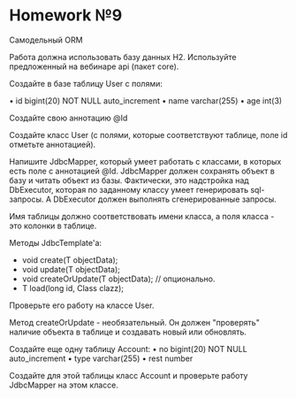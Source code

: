 # Homework №9
Самодельный ORM

Работа должна использовать базу данных H2.
Используйте предложенный на вебинаре api (пакет core). 

Создайте в базе таблицу User с полями:

• id bigint(20) NOT NULL auto_increment
• name varchar(255)
• age int(3)

Создайте свою аннотацию @Id

Создайте класс User (с полями, которые соответствуют таблице, поле id отметьте аннотацией).

Напишите JdbcMapper, который умеет работать с классами, в которых есть поле с аннотацией @Id.
JdbcMapper должен сохранять объект в базу и читать объект из базы.
Фактически, это надстройка над DbExecutor<T>, которая по заданному классу умеет генерировать sql-запросы.
А DbExecutor<T> должен выполнять сгенерированные запросы.

Имя таблицы должно соответствовать имени класса, а поля класса - это колонки в таблице.

Методы JdbcTemplate'а:
- void create(T objectData);
- void update(T objectData);
- void createOrUpdate(T objectData); // опционально.
- <T> T load(long id, Class<T> clazz);

Проверьте его работу на классе User.

Метод createOrUpdate - необязательный.
Он должен "проверять" наличие объекта в таблице и создавать новый или обновлять.

Создайте еще одну таблицу Account:
• no bigint(20) NOT NULL auto_increment
• type varchar(255)
• rest number

Создайте для этой таблицы класс Account и проверьте работу JdbcMapper на этом классе.
